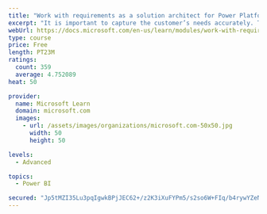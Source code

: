 ```yaml
---
title: "Work with requirements as a solution architect for Power Platform and Dynamics 365"
excerpt: "It is important to capture the customer’s needs accurately. This module explains how to capture requirements and identify functional and non-functional items."
webUrl: https://docs.microsoft.com/en-us/learn/modules/work-with-requirements/
type: course
price: Free
length: PT23M
ratings:
  count: 359
  average: 4.752089
heat: 50

provider:
  name: Microsoft Learn
  domain: microsoft.com
  images:
    - url: /assets/images/organizations/microsoft.com-50x50.jpg
      width: 50
      height: 50

levels:
  - Advanced

topics:
  - Power BI

secured: "Jp5tMZI35Lu3pqIgwkBPjJEC62+/z2K3iXuFYPm5/s2so6W+FIq/b4rywYZeN2o4tTlEQt5ejedutEtvga3ZXCIazTSUmnOT5m/2fbcCGolV0i4JwE4ATbaXHkRieZb85s11IJyGZHo0LEQ+R+jUM977DijYeo6dfeyvzrSCEUgdvxDEYfmoBbDN4Cgt79LbmJRc7IJtApALVkaqotkcjcIQAeU2Btu3uPC7ui3A8BK5d7oo6KAHCJRuMGlB+YOUPg1yT3ZV5eXw0EQwMT1YqqIWN+e7jzbpiNDFRqAtEE1C1opsteA8YoUZ6lmsAoaDbYeV38OQlM98OENyBZGFonMxCpMgc9BWODc7jrG5A03rTFagyf2yvJ3xje83/w4py4sdf1Gt8rjneXp5hvKuieZpU9uC1Bb935h8Bug0I9o=;L57SGg+WaMJSHNgOLd0zrQ=="
---
```


